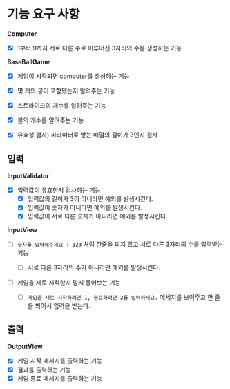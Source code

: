 # 기능 요구 사항

**Computer**

- [x] 1부터 9까지 서로 다른 수로 이루어진 3자리의 수를 생성하는 기능

**BaseBallGame**

- [x] 게임이 시작되면 computer를 생성하는 기능
- [x] 몇 개의 공이 포함됐는지 알려주는 기능
- [x] 스트라이크의 개수를 알려주는 기능
- [x] 볼의 개수를 알려주는 기능

- [x] 유효성 검사) 파라미터로 받는 배열의 길이가 3인지 검사

## 입력

**InputValidator**

- [x] 입력값이 유효한지 검사하는 기능
  - [x] 입력값의 길이가 3이 아니라면 예외를 발생시킨다.
  - [x] 입력값이 숫자가 아니라면 예외를 발생시킨다.
  - [x] 입력값이 서로 다른 숫자가 아니라면 예외를 발생시킨다.

**InputView**

- [ ] `숫자를 입력해주세요 : 123` 처럼 한줄을 띄지 않고 서로 다른 3자리의 수를 입력받는 기능

  - [ ] 서로 다른 3자리의 수가 아니라면 예외를 발생시킨다.

- [ ] 게임을 새로 시작할지 말지 물어보는 기능
  - [ ] `게임을 새로 시작하려면 1, 종료하려면 2를 입력하세요.` 메세지를 보여주고 한 줄을 띄어서 입력을 받는다.

## 출력

**OutputView**

- [x] 게임 시작 메세지를 출력하는 기능
- [x] 결과를 출력하는 기능
- [x] 게임 종료 메세지를 출력하는 기능

